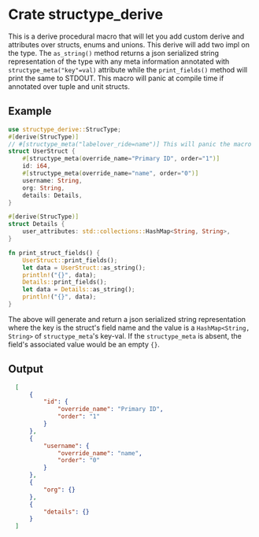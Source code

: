 # Crate structype_derive

This is a derive procedural macro that will let you add custom derive and attributes over structs, enums and unions. This derive will add two impl on the
type. The `as_string()` method returns a json serialized string representation of the type with any meta information annotated with `structype_meta("key"=val)` attribute while the `print_fields()` method will print the same to STDOUT. This macro will panic at compile time if annotated over tuple and unit structs.

## Example

```rust
use structype_derive::StrucType;
#[derive(StrucType)]
// #[structype_meta("labelover_ride=name")] This will panic the macro
struct UserStruct {
    #[structype_meta(override_name="Primary ID", order="1")]
    id: i64,
    #[structype_meta(override_name="name", order="0")]
    username: String,
    org: String,
    details: Details,
}

#[derive(StrucType)]
struct Details {
    user_attributes: std::collections::HashMap<String, String>,
}

fn print_struct_fields() {
    UserStruct::print_fields();
    let data = UserStruct::as_string();
    println!("{}", data);
    Details::print_fields();
    let data = Details::as_string();
    println!("{}", data);
}
```

The above will generate and return a json serialized string representation where the key is the struct's field name and the value is a `HashMap<String, String>` of `structype_meta`'s key-val. If the `structype_meta` is absent, the field's associated value would be an empty `{}`.

## Output

```json
  [
      {
          "id": {
              "override_name": "Primary ID",
              "order": "1"
          }
      },
      {
          "username": {
              "override_name": "name",
              "order": "0"
          }
      },
      {
          "org": {}
      },
      {
          "details": {}
      }
  ]
```
